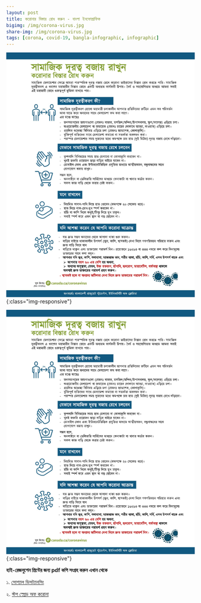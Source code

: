 ```yaml
---
layout: post
title: করোনার বিস্তার রোধ করুন - বাংলা ইনফোগ্রাফিক
bigimg: /img/corona-virus.jpg
share-img: /img/corona-virus.jpg
tags: [corona, covid-19, bangla-infographic, infographic]
---
```


![সামাজিক দূরত্ব বজায় রাখুন](/img/corona_social_dist.jpg){:class="img-responsive"}

![করোনার বিস্তার রুখে দিন](/img/corona_social_dist.jpg){:class="img-responsive"}

**হাই-রেজলুশেন প্রিন্টের জন্য pdf কপি সংগ্রহ করুন এখান থেকে**

১. [সোশ্যাল ডিসট্যানসিং](https://sajidrahman.github.io/static/social-distancing-infograph-bangla.pdf)

২.  [স্টপ স্প্রেড অফ করোনা](https://sajidrahman.github.io/static/stop-the-spread-of-germs-bangla.pdf)
